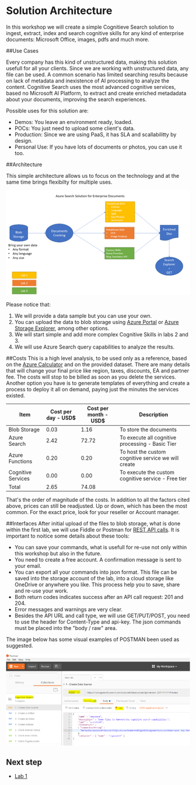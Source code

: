 #	Solution Architecture

In this workshop we will create a simple Cognitieve Search solution to ingest, extract, index and search cognitive skills for any kind of enterprise documents: Microsoft Office, images, pdfs and much more.


##Use Cases

Every company has this kind of unstructured data, making this solution usefull for all your clients. Since we are working with unstructured data, any file can be used. A common scenario has limited searching results because on lack of metadata and inexistence of AI processing to analyze the content. Cognitive Search uses the most advanced cognitive services, based no Microsoft AI Platform, to extract and create enriched metadadata about your documents, improving the search experiences. 

Possible uses for this solution are:

+ Demos: You leave an environment ready, loaded.
+ POCs: You just need to upload some client's data.
+ Production: Since we are using PaaS, it has SLA and scallabilitty by design.
+ Personal Use: If you have lots of documents or photos, you can use it too.

##Architecture

This simple architecture allows us to focus on the technology and at the same time brings flexibilty for multiple uses.

![](media/architecture.png)

Please notice that:

1. We will provide a data sample but you can use your own.
2. You can upload the data to blob storage using [Azure Portal](https://docs.microsoft.com/en-us/azure/storage/blobs/storage-quickstart-blobs-portal) or [Azure Storage Explorer](https://docs.microsoft.com/en-us/azure/storage/blobs/storage-quickstart-blobs-storage-explorer), among other options.
3. We will start simple and add more complex Cognitive Skills in labs 2 and 3.
4. We will use Azure Search query capabilities to analyze the results.

##Costs
This is a high level analysis, to be used only as a reference, based on the [Azure Calculator](https://azure.microsoft.com/en-us/pricing/calculator/) and on the provided dataset. There are many details that will change your final price like region, taxes, discounts, EA and partner fee. The costs will stop to be billed as soon as you delete the services. Another option you have is to generate templates of everything and create a process to deploy it all on demand, paying just the minutes the services existed.

| Item |Cost per day - USD$ | Cost per month - USD$ | Description
|-------|----------|----------|----------|
| Blob Storage | 0.03 | 1.16 |To store the documents |
| Azure Search | 2.42 | 72.72 | To execute all cognitive processing - Basic Tier |
| Azure Functions | 0.20 | 0.20 | To host the custom cognitive service we will create |
| Cognitive Services | 0.00 | 0.00 | To execute the custom cognitive service - Free tier | 
| Total | 2.65 | 74.08 |  | 

That's the order of magnitude of the costs. In addition to all the factors cited above, prices can still be readjusted. Up or down, which has been the most common. For the exact price, look for your reseller or Account manager.

##Interfaces
After initial upload of the files to blob storage, what is done within the first lab, we will use Fiddle or Postman for [REST API calls](https://docs.microsoft.com/en-us/azure/search/search-fiddler). It is important to noitice some details about these tools:
+ You can save your commands, what is usefull for re-use not only within this workshop but also in the future.
+ You need to create a free account. A confirmation message is sent to your email.
+ You can export all your commands into json format. This file can be saved into the storage account of the lab, into a cloud storage like OneDrive or anywhere you like. This process help you to save, share and re-use your work.
+ Both return codes indicates success after an API call request: 201 and 204. 
+ Error messages and warnings are very clear.
+ Besides the API URL and call type, we will use GET/PUT/POST, you need to use the header for Content-Type and api-key. The json commands must be placed into the "body / raw" area. 

The image below has some visual examples of POSTMAN been used as suggested.

![](media/postman.png)




## Next step

+ [Lab 1](Lab-1.md)



